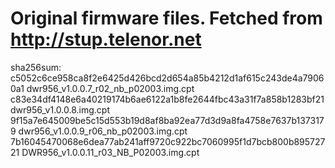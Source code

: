 # Original firmware files. Fetched from http://stup.telenor.net

sha256sum: 
c5052c6ce958ca8f2e6425d426bcd2d654a85b4212d1af615c243de4a79060a1  dwr956_v1.0.0.7_r02_nb_p02003.img.cpt
c83e34df4148e6a40219174b6ae6122a1b8fe2644fbc43a31f7a858b1283bf21  dwr956_v1.0.0.8.img.cpt
9f15a7e645009be5c15d553b19d8af8ba92ea77d3d9a8fa4758e7637b1373179  dwr956_v1.0.0.9_r06_nb_p02003.img.cpt
7b16045470068e6dea77ab241aff9720c922bc7060995f1d7bcb800b89572721  DWR956_v1.0.0.11_r03_NB_P02003.img.cpt
